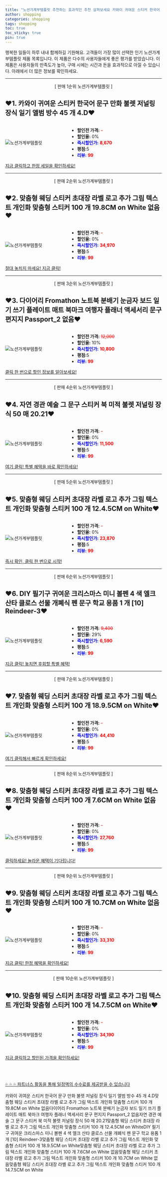```yaml
---
title: "노션가계부템플릿 추천하는 효과적인 추천 살펴보세요 카와이 귀여운 스티커 한국어 문구"
author: shopping
categories: shopping
tags: shopping
toc: true
toc_sticky: true
pin: true
---
```

행복한 일들이 하루 내내 함께하길 기원해요. 고객들이 가장 많이 선택한 인기 노션가계부템플릿 제품 목록입니다. 이 제품은 다수의 사용자들에게 좋은 평가를 받았습니다. 이 제품은 사용자들의 만족도가 높아, 구매 시에는 시간과 돈을 효과적으로 아낄 수 있습니다. 아래에서 더 많은 정보를 확인하세요.

---
<p class="toplist" style="margin: 0 auto; display: block; width: fit-content;">[ 판매 1순위 노션가계부템플릿 ]</p>

<h2><strong>❤️1. 카와이 귀여운 스티커 한국어 문구 만화 불렛 저널링 장식 일기 앨범 방수 45 개 4.D❤️</strong></h2>

<div style="display: flex; align-items: center;">
    <div style="flex: 0.4;">
        <img src="https://thumbnail8.coupangcdn.com/thumbnails/remote/230x230ex/image/vendor_inventory/727b/0801d2aa2f35677bdbd17ce90810334a5a567bb4b0748fb2bf68e1ce0093.jpg" alt="노션가계부템플릿" style="max-width: 100%;">
    </div>
    <div style="flex: 0.6; margin-left: 10px;">
        <ul>
            <li><strong>할인전 가격:</strong> <del style="color: red;">-</del></li>
            <li><strong>할인율:</strong> 0%</li>
            <li><span style='color:blue'><strong>즉시할인가:</strong></span> <span style='color:red'><strong>8,670</strong></span></li>
            <li><strong>평점:</strong>5</li>
            <li><span style='color:blue'><strong>리뷰:</strong></span> <span style='color:red'><strong>99</strong></span></li>
        </ul>
    </div>
</div>
<div class="center">
    <a href="https://William4Davisa.github.io?lptag=AF9450613&subid=githubio&pageKey=7722556290&traceid=V0-153&itemId=20730074335&vendorItemId=88037460797" class="myButton">
        지금 클릭하고 한정 세일을 확인하세요!
    </a>
</div>


---
<p class="toplist" style="margin: 0 auto; display: block; width: fit-content;">[ 판매 2순위 노션가계부템플릿 ]</p>

<h2><strong>❤️2. 맞춤형 웨딩 스티커 초대장 라벨 로고 추가 그림 텍스트 개인화 맞춤형 스티커 100 개 19.8CM on White 없음❤️</strong></h2>

<div style="display: flex; align-items: center;">
    <div style="flex: 0.4;">
        <img src="https://thumbnail6.coupangcdn.com/thumbnails/remote/230x230ex/image/vendor_inventory/d9b4/dc5fe2089b15ad789df3f827c330dfcc334f09819bea2c81d68ea5b9b44b.jpg" alt="노션가계부템플릿" style="max-width: 100%;">
    </div>
    <div style="flex: 0.6; margin-left: 10px;">
        <ul>
            <li><strong>할인전 가격:</strong> <del style="color: red;">-</del></li>
            <li><strong>할인율:</strong> 0%</li>
            <li><span style='color:blue'><strong>즉시할인가:</strong></span> <span style='color:red'><strong>34,970</strong></span></li>
            <li><strong>평점:</strong>5</li>
            <li><span style='color:blue'><strong>리뷰:</strong></span> <span style='color:red'><strong>99</strong></span></li>
        </ul>
    </div>
</div>
<div class="center">
    <a href="https://William4Davisa.github.io?lptag=AF9450613&subid=githubio&pageKey=7723551666&traceid=V0-153&itemId=20734723379&vendorItemId=88834976140" class="myButton">
        절대 놓치지 마세요! 지금 클릭!
    </a>
</div>


---
<p class="toplist" style="margin: 0 auto; display: block; width: fit-content;">[ 판매 3순위 노션가계부템플릿 ]</p>

<h2><strong>❤️3. 다이어리 Fromathon 노트북 분배기 눈금자 보드 일기 쓰기 플레이트 매트 북마크 여행자 플래너 액세서리 문구 편지지 Passport_2 없음❤️</strong></h2>

<div style="display: flex; align-items: center;">
    <div style="flex: 0.4;">
        <img src="https://thumbnail7.coupangcdn.com/thumbnails/remote/230x230ex/image/vendor_inventory/6f34/0e7c6f5127759590f473a1ba7f9f12d627f8c22db19b8f87875e191f43e0.jpg" alt="노션가계부템플릿" style="max-width: 100%;">
    </div>
    <div style="flex: 0.6; margin-left: 10px;">
        <ul>
            <li><strong>할인전 가격:</strong> <del style="color: red;">12,000</del></li>
            <li><strong>할인율:</strong> 10%</li>
            <li><span style='color:blue'><strong>즉시할인가:</strong></span> <span style='color:red'><strong>10,800</strong></span></li>
            <li><strong>평점:</strong>5</li>
            <li><span style='color:blue'><strong>리뷰:</strong></span> <span style='color:red'><strong>99</strong></span></li>
        </ul>
    </div>
</div>
<div class="center">
    <a href="https://William4Davisa.github.io?lptag=AF9450613&subid=githubio&pageKey=7722645568&traceid=V0-153&itemId=20730506216&vendorItemId=89534267842" class="myButton">
        클릭 한 번으로 할인 정보를 알아보세요!
    </a>
</div>


---
<p class="toplist" style="margin: 0 auto; display: block; width: fit-content;">[ 판매 4순위 노션가계부템플릿 ]</p>

<h2><strong>❤️4. 자연 경관 예술 그 문구 스티커 북 미적 불렛 저널링 장식 50 매 20.21❤️</strong></h2>

<div style="display: flex; align-items: center;">
    <div style="flex: 0.4;">
        <img src="https://thumbnail6.coupangcdn.com/thumbnails/remote/230x230ex/image/vendor_inventory/ecd0/b6fdd5a23c05a1ebc3052870dde9009dbf076e9fff65b47ae67b5ed03d7f.jpg" alt="노션가계부템플릿" style="max-width: 100%;">
    </div>
    <div style="flex: 0.6; margin-left: 10px;">
        <ul>
            <li><strong>할인전 가격:</strong> <del style="color: red;">-</del></li>
            <li><strong>할인율:</strong> 0%</li>
            <li><span style='color:blue'><strong>즉시할인가:</strong></span> <span style='color:red'><strong>11,500</strong></span></li>
            <li><strong>평점:</strong>5</li>
            <li><span style='color:blue'><strong>리뷰:</strong></span> <span style='color:red'><strong>99</strong></span></li>
        </ul>
    </div>
</div>
<div class="center">
    <a href="https://William4Davisa.github.io?lptag=AF9450613&subid=githubio&pageKey=7723535611&traceid=V0-153&itemId=20734644007&vendorItemId=89902238884" class="myButton">
        여기 클릭! 특별 혜택을 바로 확인하세요!
    </a>
</div>


---
<p class="toplist" style="margin: 0 auto; display: block; width: fit-content;">[ 판매 5순위 노션가계부템플릿 ]</p>

<h2><strong>❤️5. 맞춤형 웨딩 스티커 초대장 라벨 로고 추가 그림 텍스트 개인화 맞춤형 스티커 100 개 12.4.5CM on White❤️</strong></h2>

<div style="display: flex; align-items: center;">
    <div style="flex: 0.4;">
        <img src="https://thumbnail6.coupangcdn.com/thumbnails/remote/230x230ex/image/vendor_inventory/d9b4/dc5fe2089b15ad789df3f827c330dfcc334f09819bea2c81d68ea5b9b44b.jpg" alt="노션가계부템플릿" style="max-width: 100%;">
    </div>
    <div style="flex: 0.6; margin-left: 10px;">
        <ul>
            <li><strong>할인전 가격:</strong> <del style="color: red;">-</del></li>
            <li><strong>할인율:</strong> 0%</li>
            <li><span style='color:blue'><strong>즉시할인가:</strong></span> <span style='color:red'><strong>23,870</strong></span></li>
            <li><strong>평점:</strong>5</li>
            <li><span style='color:blue'><strong>리뷰:</strong></span> <span style='color:red'><strong>99</strong></span></li>
        </ul>
    </div>
</div>
<div class="center">
    <a href="https://William4Davisa.github.io?lptag=AF9450613&subid=githubio&pageKey=7640057368&traceid=V0-153&itemId=20297194238&vendorItemId=88834975932" class="myButton">
        즉시 확인, 클릭 한 번으로 시작!
    </a>
</div>


---
<p class="toplist" style="margin: 0 auto; display: block; width: fit-content;">[ 판매 6순위 노션가계부템플릿 ]</p>

<h2><strong>❤️6. DIY 필기구 귀여운 크리스마스 미니 볼펜 4 색 엘크 산타 클로스 선물 개폐식 펜 문구 학교 용품 1 개 [10] Reindeer-3❤️</strong></h2>

<div style="display: flex; align-items: center;">
    <div style="flex: 0.4;">
        <img src="https://thumbnail10.coupangcdn.com/thumbnails/remote/230x230ex/image/vendor_inventory/be4a/e6d92a36ce92aa07e85226b1bc607996705ebe418bfb881124cdc246d431.png" alt="노션가계부템플릿" style="max-width: 100%;">
    </div>
    <div style="flex: 0.6; margin-left: 10px;">
        <ul>
            <li><strong>할인전 가격:</strong> <del style="color: red;">9,400</del></li>
            <li><strong>할인율:</strong> 29%</li>
            <li><span style='color:blue'><strong>즉시할인가:</strong></span> <span style='color:red'><strong>6,590</strong></span></li>
            <li><strong>평점:</strong>5</li>
            <li><span style='color:blue'><strong>리뷰:</strong></span> <span style='color:red'><strong>99</strong></span></li>
        </ul>
    </div>
</div>
<div class="center">
    <a href="https://William4Davisa.github.io?lptag=AF9450613&subid=githubio&pageKey=7723078423&traceid=V0-153&itemId=20732485006&vendorItemId=88784022860" class="myButton">
        지금 클릭! 놓치면 후회할 특별 혜택!
    </a>
</div>


---
<p class="toplist" style="margin: 0 auto; display: block; width: fit-content;">[ 판매 7순위 노션가계부템플릿 ]</p>

<h2><strong>❤️7. 맞춤형 웨딩 스티커 초대장 라벨 로고 추가 그림 텍스트 개인화 맞춤형 스티커 100 개 18.9.5CM on White❤️</strong></h2>

<div style="display: flex; align-items: center;">
    <div style="flex: 0.4;">
        <img src="https://thumbnail6.coupangcdn.com/thumbnails/remote/230x230ex/image/vendor_inventory/d9b4/dc5fe2089b15ad789df3f827c330dfcc334f09819bea2c81d68ea5b9b44b.jpg" alt="노션가계부템플릿" style="max-width: 100%;">
    </div>
    <div style="flex: 0.6; margin-left: 10px;">
        <ul>
            <li><strong>할인전 가격:</strong> <del style="color: red;">-</del></li>
            <li><strong>할인율:</strong> 0%</li>
            <li><span style='color:blue'><strong>즉시할인가:</strong></span> <span style='color:red'><strong>44,410</strong></span></li>
            <li><strong>평점:</strong>5</li>
            <li><span style='color:blue'><strong>리뷰:</strong></span> <span style='color:red'><strong>99</strong></span></li>
        </ul>
    </div>
</div>
<div class="center">
    <a href="https://William4Davisa.github.io?lptag=AF9450613&subid=githubio&pageKey=7640057368&traceid=V0-153&itemId=20297194241&vendorItemId=88834976033" class="myButton">
        여기 클릭해서 빠르게 확인하세요!
    </a>
</div>


---
<p class="toplist" style="margin: 0 auto; display: block; width: fit-content;">[ 판매 8순위 노션가계부템플릿 ]</p>

<h2><strong>❤️8. 맞춤형 웨딩 스티커 초대장 라벨 로고 추가 그림 텍스트 개인화 맞춤형 스티커 100 개 7.6CM on White 없음❤️</strong></h2>

<div style="display: flex; align-items: center;">
    <div style="flex: 0.4;">
        <img src="https://thumbnail6.coupangcdn.com/thumbnails/remote/230x230ex/image/vendor_inventory/d9b4/dc5fe2089b15ad789df3f827c330dfcc334f09819bea2c81d68ea5b9b44b.jpg" alt="노션가계부템플릿" style="max-width: 100%;">
    </div>
    <div style="flex: 0.6; margin-left: 10px;">
        <ul>
            <li><strong>할인전 가격:</strong> <del style="color: red;">-</del></li>
            <li><strong>할인율:</strong> 0%</li>
            <li><span style='color:blue'><strong>즉시할인가:</strong></span> <span style='color:red'><strong>27,760</strong></span></li>
            <li><strong>평점:</strong>5</li>
            <li><span style='color:blue'><strong>리뷰:</strong></span> <span style='color:red'><strong>99</strong></span></li>
        </ul>
    </div>
</div>
<div class="center">
    <a href="https://William4Davisa.github.io?lptag=AF9450613&subid=githubio&pageKey=7723551666&traceid=V0-153&itemId=20734723343&vendorItemId=88834976154" class="myButton">
        클릭하세요! 놀라운 혜택이 기다립니다!
    </a>
</div>


---
<p class="toplist" style="margin: 0 auto; display: block; width: fit-content;">[ 판매 9순위 노션가계부템플릿 ]</p>

<h2><strong>❤️9. 맞춤형 웨딩 스티커 초대장 라벨 로고 추가 그림 텍스트 개인화 맞춤형 스티커 100 개 10.7CM on White 없음❤️</strong></h2>

<div style="display: flex; align-items: center;">
    <div style="flex: 0.4;">
        <img src="https://thumbnail6.coupangcdn.com/thumbnails/remote/230x230ex/image/vendor_inventory/d9b4/dc5fe2089b15ad789df3f827c330dfcc334f09819bea2c81d68ea5b9b44b.jpg" alt="노션가계부템플릿" style="max-width: 100%;">
    </div>
    <div style="flex: 0.6; margin-left: 10px;">
        <ul>
            <li><strong>할인전 가격:</strong> <del style="color: red;">-</del></li>
            <li><strong>할인율:</strong> 0%</li>
            <li><span style='color:blue'><strong>즉시할인가:</strong></span> <span style='color:red'><strong>33,310</strong></span></li>
            <li><strong>평점:</strong>5</li>
            <li><span style='color:blue'><strong>리뷰:</strong></span> <span style='color:red'><strong>99</strong></span></li>
        </ul>
    </div>
</div>
<div class="center">
    <a href="https://William4Davisa.github.io?lptag=AF9450613&subid=githubio&pageKey=7723551666&traceid=V0-153&itemId=20734723374&vendorItemId=88834975911" class="myButton">
        지금 클릭! 한정 혜택을 확인하세요!
    </a>
</div>


---
<p class="toplist" style="margin: 0 auto; display: block; width: fit-content;">[ 판매 10순위 노션가계부템플릿 ]</p>

<h2><strong>❤️10. 맞춤형 웨딩 스티커 초대장 라벨 로고 추가 그림 텍스트 개인화 맞춤형 스티커 100 개 14.7.5CM on White❤️</strong></h2>

<div style="display: flex; align-items: center;">
    <div style="flex: 0.4;">
        <img src="https://thumbnail6.coupangcdn.com/thumbnails/remote/230x230ex/image/vendor_inventory/d9b4/dc5fe2089b15ad789df3f827c330dfcc334f09819bea2c81d68ea5b9b44b.jpg" alt="노션가계부템플릿" style="max-width: 100%;">
    </div>
    <div style="flex: 0.6; margin-left: 10px;">
        <ul>
            <li><strong>할인전 가격:</strong> <del style="color: red;">-</del></li>
            <li><strong>할인율:</strong> 0%</li>
            <li><span style='color:blue'><strong>즉시할인가:</strong></span> <span style='color:red'><strong>34,190</strong></span></li>
            <li><strong>평점:</strong>5</li>
            <li><span style='color:blue'><strong>리뷰:</strong></span> <span style='color:red'><strong>99</strong></span></li>
        </ul>
    </div>
</div>
<div class="center">
    <a href="https://William4Davisa.github.io?lptag=AF9450613&subid=githubio&pageKey=7640057368&traceid=V0-153&itemId=20297194199&vendorItemId=88834976096" class="myButton">
        지금 클릭하고 할인된 가격을 확인하세요!
    </a>
</div>

<br><br><br>[💦 💦 💦 파트너스 활동을 통해 일정액의 수수료를 제공받을 수 있습니다](https://link.coupang.com/a/bcpT2c)<br><br>카와이 귀여운 스티커 한국어 문구 만화 불렛 저널링 장식 일기 앨범 방수 45 개 4.D맞춤형 웨딩 스티커 초대장 라벨 로고 추가 그림 텍스트 개인화 맞춤형 스티커 100 개 19.8CM on White 없음다이어리 Fromathon 노트북 분배기 눈금자 보드 일기 쓰기 플레이트 매트 북마크 여행자 플래너 액세서리 문구 편지지 Passport_2 없음자연 경관 예술 그 문구 스티커 북 미적 불렛 저널링 장식 50 매 20.21맞춤형 웨딩 스티커 초대장 라벨 로고 추가 그림 텍스트 개인화 맞춤형 스티커 100 개 12.4.5CM on WhiteDIY 필기구 귀여운 크리스마스 미니 볼펜 4 색 엘크 산타 클로스 선물 개폐식 펜 문구 학교 용품 1 개 [10] Reindeer-3맞춤형 웨딩 스티커 초대장 라벨 로고 추가 그림 텍스트 개인화 맞춤형 스티커 100 개 18.9.5CM on White맞춤형 웨딩 스티커 초대장 라벨 로고 추가 그림 텍스트 개인화 맞춤형 스티커 100 개 7.6CM on White 없음맞춤형 웨딩 스티커 초대장 라벨 로고 추가 그림 텍스트 개인화 맞춤형 스티커 100 개 10.7CM on White 없음맞춤형 웨딩 스티커 초대장 라벨 로고 추가 그림 텍스트 개인화 맞춤형 스티커 100 개 14.7.5CM on White